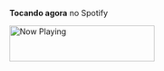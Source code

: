 **Tocando agora** no Spotify

<a href="*">
    <img src="*/now-playing" width="256" height="64" alt="Now Playing">
</a>
